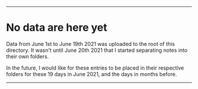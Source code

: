 
***

# No data are here yet

Data from June 1st to June 19th 2021 was uploaded to the root of this directory. It wasn't until June 20th 2021 that I started separating notes into their own folders.

In the future, I would like for these entries to be placed in their respective folders for these 19 days in June 2021, and the days in months before.

***
